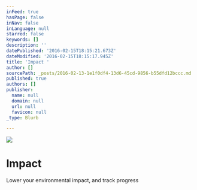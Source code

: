 ```yaml
---
inFeed: true
hasPage: false
inNav: false
inLanguage: null
starred: false
keywords: []
description: ''
datePublished: '2016-02-15T18:15:21.673Z'
dateModified: '2016-02-15T18:15:17.945Z'
title: 'Impact '
author: []
sourcePath: _posts/2016-02-13-1e1f0df4-13d6-45cd-9856-b55dfd12bccc.md
published: true
authors: []
publisher:
  name: null
  domain: null
  url: null
  favicon: null
_type: Blurb

---
```

![](https://the-grid-user-content.s3-us-west-2.amazonaws.com/730bfce8-0c4b-4771-bfb5-0cfdf440ac08.png)

# Impact

Lower your environmental impact, and track progress